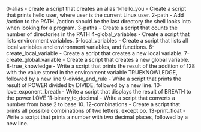 0-alias - create a script that creates an alias
1-hello_you - Create a script that prints hello user, where user is the current Linux user.
2-path - Add /action to the PATH. /action should be the last directory the shell looks into when looking for a program.
3-paths - Create a script that counts the number of directories in the PATH
4-global_variables - Create a script that lists environment variables.
5-local_variables - Create a script that lists all local variables and environment variables, and functions.
6-create_local_variable - Create a script that creates a new local variable.
7-create_global_variable - Create a script that creates a new global variable.
8-true_knowledge - Write a script that prints the result of the addition of 128 with the value stored in the environment variable TRUEKNOWLEDGE, followed by a new line
9-divide_and_rule - Write a script that prints the result of POWER divided by DIVIDE, followed by a new line.
10-love_exponent_breath - Write a script that displays the result of BREATH to the power LOVE
11-binary_to_decimal - Write a script that converts a number from base 2 to base 10.
12-combinations - Create a script that prints all possible combinations of two letters, except oo.
13-print_float - Write a script that prints a number with two decimal places, followed by a new line.


